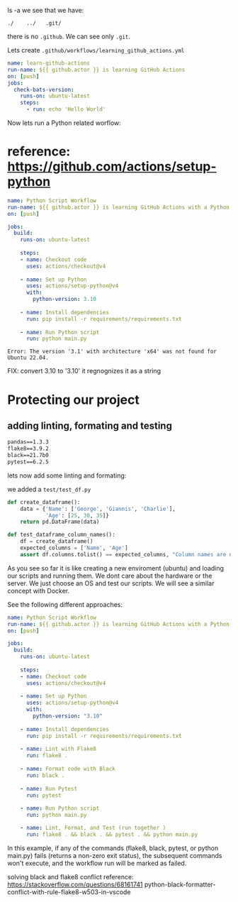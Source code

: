 
ls -a we see that we have:

`./    ../   .git/`

there is no `.github`. We can see only `.git`.

Lets create `.github/workflows/learning_github_actions.yml`

```yml
name: learn-github-actions
run-name: ${{ github.actor }} is learning GitHub Actions
on: [push]
jobs:
  check-bats-version:
    runs-on: ubuntu-latest
    steps:
      - run: echo 'Hello World'
```

Now lets run a Python related worflow:
# reference: https://github.com/actions/setup-python

```yml
name: Python Script Workflow
run-name: ${{ github.actor }} is learning GitHub Actions with a Python example
on: [push]

jobs:
  build:
    runs-on: ubuntu-latest
    
    steps:
    - name: Checkout code
      uses: actions/checkout@v4
      
    - name: Set up Python
      uses: actions/setup-python@v4
      with:
        python-version: 3.10
    
    - name: Install dependencies
      run: pip install -r requirements/requirements.txt
    
    - name: Run Python script
      run: python main.py
```
`Error: The version '3.1' with architecture 'x64' was not found for Ubuntu 22.04.`

FIX: convert 3.10 to '3.10' it regnognizes it as a string

# Protecting our project
## adding linting, formating and testing

```txt
pandas==1.3.3
flake8==3.9.2
black==21.7b0
pytest==6.2.5
```

lets now add some linting and formating:

we added a `test/test_df.py`

```python
def create_dataframe():
    data = {'Name': ['George', 'Giannis', 'Charlie'],
            'Age': [25, 30, 35]}
    return pd.DataFrame(data)

def test_dataframe_column_names():
    df = create_dataframe()
    expected_columns = ['Name', 'Age']
    assert df.columns.tolist() == expected_columns, "Column names are not as expected"
```
As you see so far it is like creating a new enviroment (ubuntu) and loading our scripts and running them.
We dont care about the hardware or the server. We just choose an OS and test our scripts. We will see a similar concept with Docker.

See the following different approaches:


```yml
name: Python Script Workflow
run-name: ${{ github.actor }} is learning GitHub Actions with a Python example
on: [push]

jobs:
  build:
    runs-on: ubuntu-latest
    
    steps:
    - name: Checkout code
      uses: actions/checkout@v4
      
    - name: Set up Python
      uses: actions/setup-python@v4
      with:
        python-version: "3.10"
    
    - name: Install dependencies
      run: pip install -r requirements/requirements.txt
    
    - name: Lint with Flake8
      run: flake8 .
    
    - name: Format code with Black
      run: black .
    
    - name: Run Pytest
      run: pytest
    
    - name: Run Python script
      run: python main.py

    - name: Lint, Format, and Test (run together )
      run: flake8 . && black . && pytest . && python main.py

```
In this example, if any of the commands (flake8, black, pytest, or python main.py) fails (returns a non-zero exit status), the subsequent commands won't execute, and the workflow run will be marked as failed.


solving black and flake8 conflict
reference: https://stackoverflow.com/questions/68161741 python-black-formatter-conflict-with-rule-flake8-w503-in-vscode